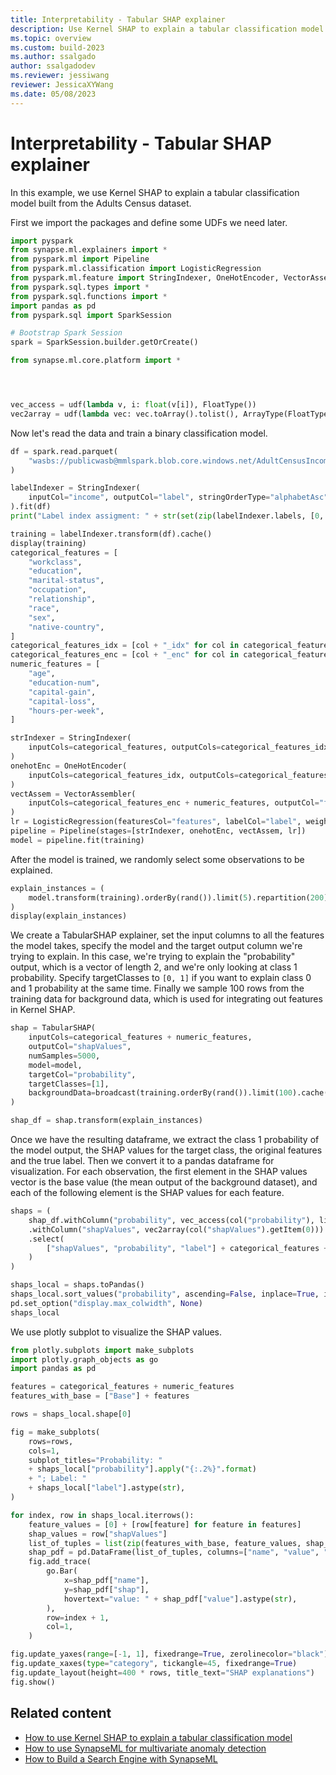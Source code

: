 ```yaml
---
title: Interpretability - Tabular SHAP explainer
description: Use Kernel SHAP to explain a tabular classification model.
ms.topic: overview
ms.custom: build-2023
ms.author: ssalgado
author: ssalgadodev
ms.reviewer: jessiwang
reviewer: JessicaXYWang
ms.date: 05/08/2023
---
```

# Interpretability - Tabular SHAP explainer

In this example, we use Kernel SHAP to explain a tabular classification model built from the Adults Census dataset.

First we import the packages and define some UDFs we need later.


```python
import pyspark
from synapse.ml.explainers import *
from pyspark.ml import Pipeline
from pyspark.ml.classification import LogisticRegression
from pyspark.ml.feature import StringIndexer, OneHotEncoder, VectorAssembler
from pyspark.sql.types import *
from pyspark.sql.functions import *
import pandas as pd
from pyspark.sql import SparkSession

# Bootstrap Spark Session
spark = SparkSession.builder.getOrCreate()

from synapse.ml.core.platform import *




vec_access = udf(lambda v, i: float(v[i]), FloatType())
vec2array = udf(lambda vec: vec.toArray().tolist(), ArrayType(FloatType()))
```

Now let's read the data and train a binary classification model.


```python
df = spark.read.parquet(
    "wasbs://publicwasb@mmlspark.blob.core.windows.net/AdultCensusIncome.parquet"
)

labelIndexer = StringIndexer(
    inputCol="income", outputCol="label", stringOrderType="alphabetAsc"
).fit(df)
print("Label index assigment: " + str(set(zip(labelIndexer.labels, [0, 1]))))

training = labelIndexer.transform(df).cache()
display(training)
categorical_features = [
    "workclass",
    "education",
    "marital-status",
    "occupation",
    "relationship",
    "race",
    "sex",
    "native-country",
]
categorical_features_idx = [col + "_idx" for col in categorical_features]
categorical_features_enc = [col + "_enc" for col in categorical_features]
numeric_features = [
    "age",
    "education-num",
    "capital-gain",
    "capital-loss",
    "hours-per-week",
]

strIndexer = StringIndexer(
    inputCols=categorical_features, outputCols=categorical_features_idx
)
onehotEnc = OneHotEncoder(
    inputCols=categorical_features_idx, outputCols=categorical_features_enc
)
vectAssem = VectorAssembler(
    inputCols=categorical_features_enc + numeric_features, outputCol="features"
)
lr = LogisticRegression(featuresCol="features", labelCol="label", weightCol="fnlwgt")
pipeline = Pipeline(stages=[strIndexer, onehotEnc, vectAssem, lr])
model = pipeline.fit(training)
```

After the model is trained, we randomly select some observations to be explained.


```python
explain_instances = (
    model.transform(training).orderBy(rand()).limit(5).repartition(200).cache()
)
display(explain_instances)
```

We create a TabularSHAP explainer, set the input columns to all the features the model takes, specify the model and the target output column we're trying to explain. In this case, we're trying to explain the "probability" output, which is a vector of length 2, and we're only looking at class 1 probability. Specify targetClasses to `[0, 1]` if you want to explain class 0 and 1 probability at the same time. Finally we sample 100 rows from the training data for background data, which is used for integrating out features in Kernel SHAP.


```python
shap = TabularSHAP(
    inputCols=categorical_features + numeric_features,
    outputCol="shapValues",
    numSamples=5000,
    model=model,
    targetCol="probability",
    targetClasses=[1],
    backgroundData=broadcast(training.orderBy(rand()).limit(100).cache()),
)

shap_df = shap.transform(explain_instances)
```

Once we have the resulting dataframe, we extract the class 1 probability of the model output, the SHAP values for the target class, the original features and the true label. Then we convert it to a pandas dataframe for visualization.
For each observation, the first element in the SHAP values vector is the base value (the mean output of the background dataset), and each of the following element is the SHAP values for each feature.


```python
shaps = (
    shap_df.withColumn("probability", vec_access(col("probability"), lit(1)))
    .withColumn("shapValues", vec2array(col("shapValues").getItem(0)))
    .select(
        ["shapValues", "probability", "label"] + categorical_features + numeric_features
    )
)

shaps_local = shaps.toPandas()
shaps_local.sort_values("probability", ascending=False, inplace=True, ignore_index=True)
pd.set_option("display.max_colwidth", None)
shaps_local
```

We use plotly subplot to visualize the SHAP values.


```python
from plotly.subplots import make_subplots
import plotly.graph_objects as go
import pandas as pd

features = categorical_features + numeric_features
features_with_base = ["Base"] + features

rows = shaps_local.shape[0]

fig = make_subplots(
    rows=rows,
    cols=1,
    subplot_titles="Probability: "
    + shaps_local["probability"].apply("{:.2%}".format)
    + "; Label: "
    + shaps_local["label"].astype(str),
)

for index, row in shaps_local.iterrows():
    feature_values = [0] + [row[feature] for feature in features]
    shap_values = row["shapValues"]
    list_of_tuples = list(zip(features_with_base, feature_values, shap_values))
    shap_pdf = pd.DataFrame(list_of_tuples, columns=["name", "value", "shap"])
    fig.add_trace(
        go.Bar(
            x=shap_pdf["name"],
            y=shap_pdf["shap"],
            hovertext="value: " + shap_pdf["value"].astype(str),
        ),
        row=index + 1,
        col=1,
    )

fig.update_yaxes(range=[-1, 1], fixedrange=True, zerolinecolor="black")
fig.update_xaxes(type="category", tickangle=45, fixedrange=True)
fig.update_layout(height=400 * rows, title_text="SHAP explanations")
fig.show()
```

## Related content

- [How to use Kernel SHAP to explain a tabular classification model](tabular-shap-explainer.md)
- [How to use SynapseML for multivariate anomaly detection](isolation-forest-multivariate-anomaly-detection.md)
- [How to Build a Search Engine with SynapseML](create-a-multilingual-search-engine-from-forms.md)
